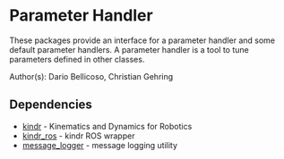 Parameter Handler
=================

These packages provide an interface for a parameter handler and some default parameter handlers.
A parameter handler is a tool to tune parameters defined in other classes.

Author(s): Dario Bellicoso, Christian Gehring

Dependencies
----------------------------------------------------------------------------
* [kindr](https://github.com/ethz-asl/kindr) - Kinematics and Dynamics for Robotics
* [kindr_ros](https://github.com/ethz-asl/kindr_ros) - kindr ROS wrapper
* [message_logger](https://bitbucket.org/ethz-asl-lr/message_logger) - message logging utility
